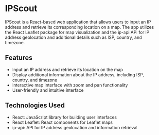 # IPScout

IPScout is a React-based web application that allows users to input an IP address and retrieve its corresponding location on a map. The app utilizes the React Leaflet package for map visualization and the ip-api API for IP address geolocation and additional details such as ISP, country, and timezone.

## Features

- Input an IP address and retrieve its location on the map
- Display additional information about the IP address, including ISP, country, and timezone
- Interactive map interface with zoom and pan functionality
- User-friendly and intuitive interface

## Technologies Used

- React: JavaScript library for building user interfaces
- React Leaflet: React components for Leaflet maps
- ip-api: API for IP address geolocation and information retrieval

